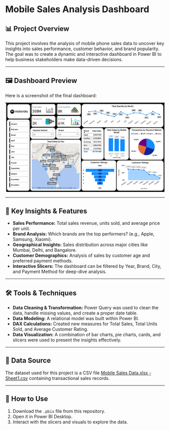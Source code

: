 # Mobile Sales Analysis Dashboard

## 📊 Project Overview

This project involves the analysis of mobile phone sales data to uncover key insights into sales performance, customer behavior, and brand popularity. The goal was to create a dynamic and interactive dashboard in Power BI to help business stakeholders make data-driven decisions.

---

## 🖼️ Dashboard Preview

Here is a screenshot of the final dashboard:

![Mobile Sales Dashboard](https://github.com/Mohammed-Maaz-coder/Power-BI-Dashboard/blob/main/power%20bi%20dashboard%20screen%20short.png)

---

## 🎯 Key Insights & Features

* **Sales Performance:** Total sales revenue, units sold, and average price per unit.
* **Brand Analysis:** Which brands are the top performers? (e.g., Apple, Samsung, Xiaomi).
* **Geographical Insights:** Sales distribution across major cities like Mumbai, Delhi, and Bangalore.
* **Customer Demographics:** Analysis of sales by customer age and preferred payment methods.
* **Interactive Slicers:** The dashboard can be filtered by Year, Brand, City, and Payment Method for deep-dive analysis.

---

## 🛠️ Tools & Techniques

* **Data Cleaning & Transformation:** Power Query was used to clean the data, handle missing values, and create a proper date table.
* **Data Modeling:** A relational model was built within Power BI.
* **DAX Calculations:** Created new measures for Total Sales, Total Units Sold, and Average Customer Rating.
* **Data Visualization:** A combination of bar charts, pie charts, cards, and slicers were used to present the insights effectively.

---

## 📂 Data Source

The dataset used for this project is a CSV file [Mobile Sales Data.xlsx - Sheet1.csv](https://github.com/Mohammed-Maaz-coder/Power-BI-Dashboard/blob/main/Mobile%20Sales%20Data.xlsx) containing transactional sales records.

---

## 🚀 How to Use

1.  Download the `.pbix` file from this repository.
2.  Open it in Power BI Desktop.
3.  Interact with the slicers and visuals to explore the data.
